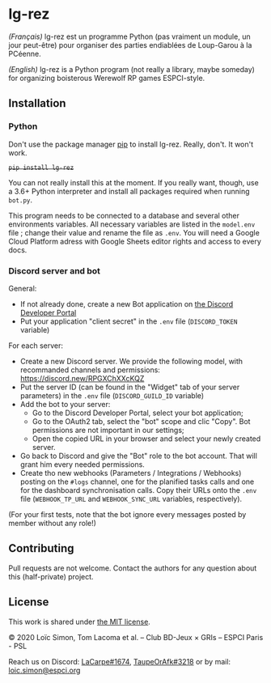 # lg-rez

*(Français)* lg-rez est un programme Python (pas vraiment un module, un jour peut-être) pour organiser des parties endiablées de Loup-Garou à la PCéenne.

*(English)* lg-rez is a Python program (not really a library, maybe someday) for organizing boisterous Werewolf RP games ESPCI-style.

## Installation

### Python

Don't use the package manager [pip](https://pypi.org/project/pip/) to install lg-rez. Really, don't. It won't work.

~~```pip install lg-rez```~~

You can not really install this at the moment. If you really want, though, use a 3.6+ Python interpreter and install all packages required when running `bot.py`.

This program needs to be connected to a database and several other environments variables. All necessary variables are listed in the `model.env` file ; change their value and rename the file as `.env`. You will need a Google Cloud Platform adress with Google Sheets editor rights and access to every docs.


### Discord server and bot

General:
* If not already done, create a new Bot application on [the Discord Developer Portal](https://discord.com/developers/applications)
* Put your application "client secret" in the `.env` file (`DISCORD_TOKEN` variable)

For each server:
* Create a new Discord server. We provide the following model, with recommanded channels and permissions: https://discord.new/RPGXChXXcKQZ
* Put the server ID (can be found in the "Widget" tab of your server parameters) in the `.env` file (`DISCORD_GUILD_ID` variable)
* Add the bot to your server:
    * Go to the Discord Developer Portal, select your bot application;
    * Go to the OAuth2 tab, select the "bot" scope and clic "Copy". Bot permissions are not important in our settings;
    * Open the copied URL in your browser and select your newly created server.
* Go back to Discord and give the "Bot" role to the bot account. That will grant him every needed permissions.
* Create tho new webhooks (Parameters / Integrations / Webhooks) posting on the `#logs` channel, one for the planified tasks calls and one for the dashboard synchronisation calls. Copy their URLs onto the `.env` file (`WEBHOOK_TP_URL` and `WEBHOOK_SYNC_URL` variables, respectively).

(For your first tests, note that the bot ignore every messages posted by member without any role!)


## Contributing

Pull requests are not welcome. Contact the authors for any question about this (half-private) project.

## License
This work is shared under [the MIT license](https://choosealicense.com/licenses/mit/).

© 2020 Loïc Simon, Tom Lacoma et al. – Club BD-Jeux × GRIs – ESPCI Paris - PSL

Reach us on Discord: [LaCarpe#1674](https://discordapp.com/users/264482202966818825), [TaupeOrAfk#3218](https://discordapp.com/users/176763552202358785) or by mail: [loic.simon@espci.org](mailto:loic.simon@espci.org)
